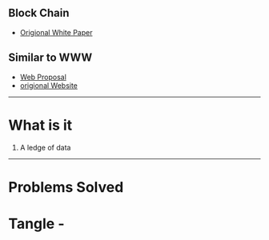 ## Block Chain
* [Origional White Paper](https://bitcoin.org/bitcoin.pdf)

## Similar to WWW
* [Web Proposal](https://www.w3.org/History/1989/proposal.html)
* [origional Website](http://info.cern.ch/hypertext/WWW/TheProject.html)

---
# What is it
1. A ledge of data



---
# Problems Solved
# Tangle - 